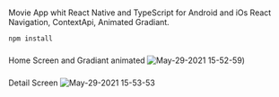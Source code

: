 ###
Movie App whit React Native and TypeScript for Android and iOs
React Navigation, ContextApi, Animated Gradiant.

```
npm install
```
###
Home Screen and Gradiant animated
![May-29-2021 15-52-59](https://user-images.githubusercontent.com/42869719/120081853-f94a7a80-c095-11eb-8a96-0f79bb921eb3.gif))

###
Detail Screen
![May-29-2021 15-53-53](https://user-images.githubusercontent.com/42869719/120081880-21d27480-c096-11eb-9539-27bceb523e5b.gif)
